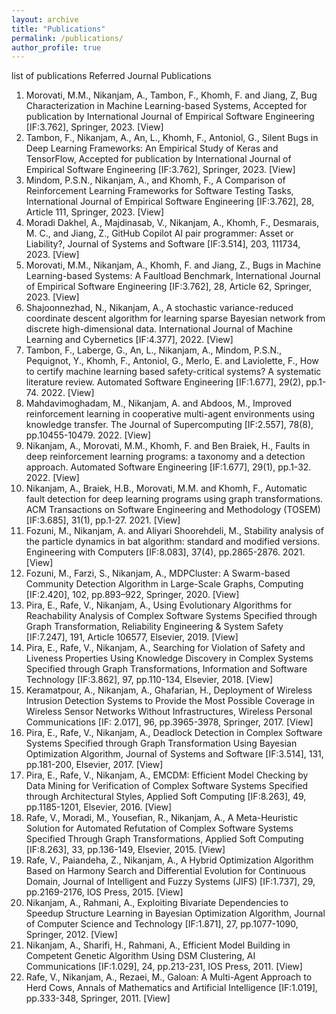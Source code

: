 ```yaml
---
layout: archive
title: "Publications"
permalink: /publications/
author_profile: true
---
```


list of publications
Referred Journal Publications
1.	Morovati, M.M., Nikanjam, A., Tambon, F., Khomh, F. and Jiang, Z, Bug Characterization in Machine Learning-based Systems, Accepted for publication by International Journal of Empirical Software Engineering [IF:3.762], Springer, 2023. [View]
2.	Tambon, F., Nikanjam, A., An, L., Khomh, F., Antoniol, G., Silent Bugs in Deep Learning Frameworks: An Empirical Study of Keras and TensorFlow, Accepted for publication by International Journal of Empirical Software Engineering [IF:3.762], Springer, 2023. [View] 
3.	Mindom, P.S.N., Nikanjam, A., and Khomh, F., A Comparison of Reinforcement Learning Frameworks for Software Testing Tasks, International Journal of Empirical Software Engineering [IF:3.762], 28, Article 111, Springer, 2023. [View]
4.	Moradi Dakhel, A., Majdinasab, V., Nikanjam, A., Khomh, F., Desmarais, M. C., and Jiang, Z., GitHub Copilot AI pair programmer: Asset or Liability?, Journal of Systems and Software [IF:3.514], 203, 111734, 2023. [View]
5.	Morovati, M.M., Nikanjam, A., Khomh, F. and Jiang, Z., Bugs in Machine Learning-based Systems: A Faultload Benchmark, International Journal of Empirical Software Engineering [IF:3.762], 28, Article 62, Springer, 2023. [View]
6.	Shajoonnezhad, N., Nikanjam, A., A stochastic variance-reduced coordinate descent algorithm for learning sparse Bayesian network from discrete high-dimensional data. International Journal of Machine Learning and Cybernetics [IF:4.377], 2022. [View]
7.	Tambon, F., Laberge, G., An, L., Nikanjam, A., Mindom, P.S.N., Pequignot, Y., Khomh, F., Antoniol, G., Merlo, E. and Laviolette, F., How to certify machine learning based safety-critical systems? A systematic literature review. Automated Software Engineering [IF:1.677], 29(2), pp.1-74. 2022. [View]
8.	Mahdavimoghadam, M., Nikanjam, A. and Abdoos, M., Improved reinforcement learning in cooperative multi-agent environments using knowledge transfer. The Journal of Supercomputing [IF:2.557], 78(8), pp.10455-10479. 2022. [View]
9.	Nikanjam, A., Morovati, M.M., Khomh, F. and Ben Braiek, H., Faults in deep reinforcement learning programs: a taxonomy and a detection approach. Automated Software Engineering [IF:1.677], 29(1), pp.1-32. 2022. [View]
10.	Nikanjam, A., Braiek, H.B., Morovati, M.M. and Khomh, F., Automatic fault detection for deep learning programs using graph transformations. ACM Transactions on Software Engineering and Methodology (TOSEM) [IF:3.685], 31(1), pp.1-27. 2021. [View]
11.	Fozuni, M., Nikanjam, A. and Aliyari Shoorehdeli, M., Stability analysis of the particle dynamics in bat algorithm: standard and modified versions. Engineering with Computers [IF:8.083], 37(4), pp.2865-2876. 2021. [View]
12.	Fozuni, M., Farzi, S., Nikanjam, A., MDPCluster: A Swarm-based Community Detection Algorithm in Large-Scale Graphs, Computing [IF:2.420], 102, pp.893–922, Springer, 2020. [View]
13.	Pira, E., Rafe, V., Nikanjam, A., Using Evolutionary Algorithms for Reachability Analysis of Complex Software Systems Specified through Graph Transformation, Reliability Engineering & System Safety [IF:7.247], 191, Article 106577, Elsevier, 2019. [View]
14.	Pira, E., Rafe, V., Nikanjam, A., Searching for Violation of Safety and Liveness Properties Using Knowledge Discovery in Complex Systems Specified through Graph Transformations, Information and Software Technology [IF:3.862], 97, pp.110-134, Elsevier, 2018. [View]
15.	Keramatpour, A., Nikanjam, A., Ghafarian, H., Deployment of Wireless Intrusion Detection Systems to Provide the Most Possible Coverage in Wireless Sensor Networks Without Infrastructures, Wireless Personal Communications [IF: 2.017], 96, pp.3965-3978, Springer, 2017. [View]
16.	Pira, E., Rafe, V., Nikanjam, A., Deadlock Detection in Complex Software Systems Specified through Graph Transformation Using Bayesian Optimization Algorithm, Journal of Systems and Software [IF:3.514], 131, pp.181-200, Elsevier, 2017. [View]
17.	Pira, E., Rafe, V., Nikanjam, A., EMCDM: Efficient Model Checking by Data Mining for Verification of Complex Software Systems Specified through Architectural Styles, Applied Soft Computing [IF:8.263], 49, pp.1185-1201, Elsevier, 2016. [View]
18.	Rafe, V., Moradi, M., Yousefian, R., Nikanjam, A., A Meta-Heuristic Solution for Automated Refutation of Complex Software Systems Specified Through Graph Transformations, Applied Soft Computing [IF:8.263], 33, pp.136-149, Elsevier, 2015. [View]
19.	Rafe, V., Paiandeha, Z., Nikanjam, A., A Hybrid Optimization Algorithm Based on Harmony Search and Differential Evolution for Continuous Domain, Journal of Intelligent and Fuzzy Systems (JIFS) [IF:1.737], 29, pp.2169-2176, IOS Press, 2015. [View]
20.	Nikanjam, A., Rahmani, A., Exploiting Bivariate Dependencies to Speedup Structure Learning in Bayesian Optimization Algorithm, Journal of Computer Science and Technology [IF:1.871], 27, pp.1077-1090, Springer, 2012. [View]
21.	Nikanjam, A., Sharifi, H., Rahmani, A., Efficient Model Building in Competent Genetic Algorithm Using DSM Clustering, AI Communications [IF:1.029], 24, pp.213-231, IOS Press, 2011. [View]
22.	Rafe, V., Nikanjam, A., Rezaei, M., Galoan: A Multi-Agent Approach to Herd Cows, Annals of Mathematics and Artificial Intelligence [IF:1.019], pp.333-348, Springer, 2011. [View]
